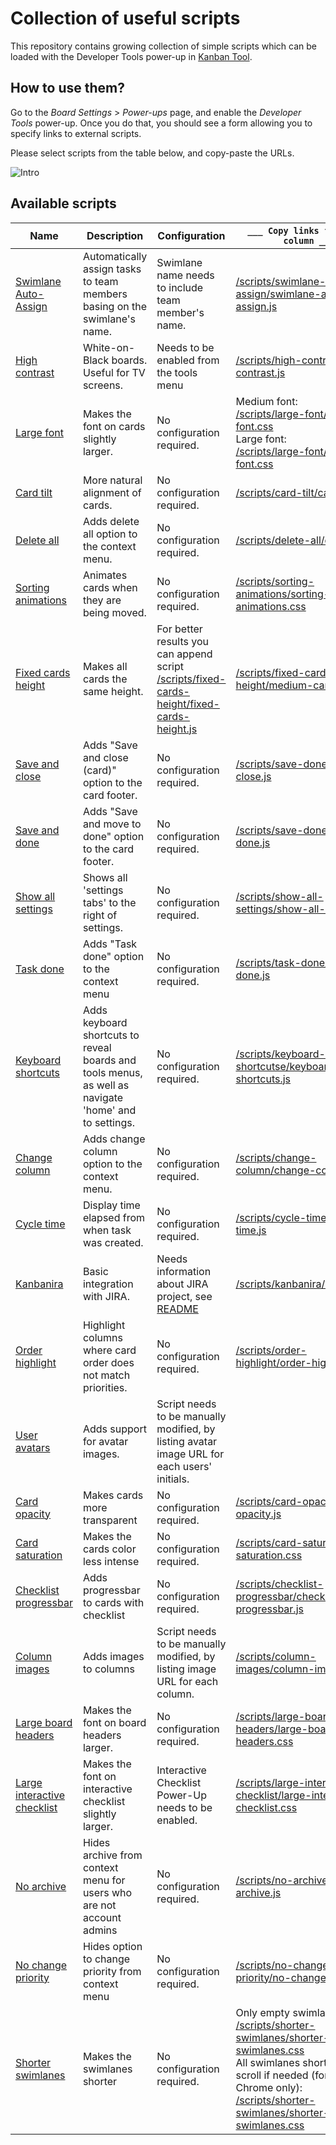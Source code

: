 # Collection of useful scripts
This repository contains growing collection of simple scripts which can be loaded with the Developer Tools power-up in [Kanban Tool](http://kanbantool.com).

## How to use them?
Go to the *Board Settings* > *Power-ups* page, and enable the *Developer Tools* power-up.
Once you do that, you should see a form allowing you to specify links to external scripts.

Please select scripts from the table below, and copy-paste the URLs.

![Intro](intro.png)

## Available scripts

Name | Description | Configuration | `___ Copy links from this column ___`
--- | --- | --- | ---
[Swimlane Auto-Assign](swimlane-auto-assign/) | Automatically assign tasks to team members basing on the swimlane's name.| Swimlane name needs to include team member's name. | [/scripts/swimlane-auto-assign/swimlane-auto-assign.js](/swimlane-auto-assign/swimlane-auto-assign.js)
[High contrast](high-contrast/) | White-on-Black boards. Useful for TV screens. | Needs to be enabled from the tools menu | [/scripts/high-contrast/high-contrast.js](/high-contrast/high-contrast.js)
[Large font](large-font/) | Makes the font on cards slightly larger. | No configuration required. | Medium font:<br/>[/scripts/large-font/medium-font.css](/scripts/large-font/medium-font.css) <br/> Large font:<br/> [/scripts/large-font/large-font.css](/large-font/large-font.css)
[Card tilt](card-tilt/) | More natural alignment of cards. | No configuration required. | [/scripts/card-tilt/card-tilt.js](/card-tilt/card-tilt.js)
[Delete all](delete-all/) | Adds delete all option to the context menu. | No configuration required. | [/scripts/delete-all/delete-all.js](/delete-all/delete-all.js)
[Sorting animations](sorting-animations) | Animates cards when they are being moved. | No configuration required. | [/scripts/sorting-animations/sorting-animations.css](/sorting-animations/sorting-animations.css)
[Fixed cards height](fixed-cards-height) | Makes all cards the same height. | For better results you can append script [/scripts/fixed-cards-height/fixed-cards-height.js](/fixed-cards-height/fixed-cards-height.js) | [/scripts/fixed-cards-height/medium-cards.css](/fixed-cards-height/medium-cards.css)
[Save and close](save-close/) | Adds "Save and close (card)" option to the card footer. | No configuration required. | [/scripts/save-done/save-close.js](/save-close/save-close.js)
[Save and done](save-done/) | Adds "Save and move to done" option to the card footer. | No configuration required. | [/scripts/save-done/save-done.js](/save-done/save-done.js)
[Show all settings](show-all-settings/) | Shows all 'settings tabs' to the right of settings. | No configuration required. | [/scripts/show-all-settings/show-all-settings.js](/save-done/show-all-settings.js)
[Task done](task-done/) | Adds "Task done" option to the context menu | No configuration required. | [/scripts/task-done/task-done.js](/task-done/task-done.js)
[Keyboard shortcuts](keyboard-shortcuts/) | Adds keyboard shortcuts to reveal boards and tools menus, as well as navigate 'home' and to settings. | No configuration required. | [/scripts/keyboard-shortcutse/keyboard-shortcuts.js](/keyboard-shortcuts/keyboard-shortcuts.js)
[Change column](change-column/) | Adds change column option to the context menu. | No configuration required. | [/scripts/change-column/change-column.js](/change-column/change-column.js)
[Cycle time](cycle-time/) | Display time elapsed from when task was created. | No configuration required. | [/scripts/cycle-time/cycle-time.js](/working-time/working-time.js)
[Kanbanira](kanbanira/) | Basic integration with JIRA. | Needs information about JIRA project, see [README](/kanbanira/README.md) | [/scripts/kanbanira/kanbanira.js](/kanbanira/kanbanira.js)
[Order highlight](order-highlight/) | Highlight columns where card order does not match priorities. | No configuration required. | [/scripts/order-highlight/order-highlight.js](/order-highlight/order-highlight.js)
[User avatars](user-avatars/) | Adds support for avatar images. | Script needs to be manually modified, by listing avatar image URL for each users' initials. |
[Card opacity](card-opacity/) | Makes cards more transparent | No configuration required. | [/scripts/card-opacity/card-opacity.js](/card-opacity/card-opacity.js)
[Card saturation](card-saturation/) | Makes the cards color less intense | No configuration required. | [/scripts/card-saturation/card-saturation.css](/card-saturation/card-saturation.css)
[Checklist progressbar](checklist-progressbar/) | Adds progressbar to cards with checklist | No configuration required. | [/scripts/checklist-progressbar/checklist-progressbar.js](/checklist-progressbar/checklist-progressbar.js)
[Column images](column-images/) | Adds images to columns | Script needs to be manually modified, by listing image URL for each column. | [/scripts/column-images/column-images.js](/column-images/column-images.js)
[Large board headers](large-board-headers/) | Makes the font on board headers larger. | No configuration required. | [/scripts/large-board-headers/large-board-headers.css](/large-board-headers/large-board-headers.css)
[Large interactive checklist](large-interactive-checklist/) | Makes the font on interactive checklist slightly larger. | Interactive Checklist Power-Up needs to be enabled. | [/scripts/large-interactive-checklist/large-interactive-checklist.css](/large-interactive-checklist/large-interactive-checklist.css)
[No archive](no-archive/) | Hides archive from context menu for users who are not account admins | No configuration required. | [/scripts/no-archive/no-archive.js](/no-archive/no-archive.js)
[No change priority](no-change-priority/) | Hides option to change priority from context menu | No configuration required. | [/scripts/no-change-priority/no-change-priority.js](/no-change-priority/no-change-priority.js)
[Shorter swimlanes](shorter-swimlanes/) | Makes the swimlanes shorter | No configuration required. | Only empty swimlanes shorter:<br/>[/scripts/shorter-swimlanes/shorter-empty-swimlanes.css](/shorter-swimlanes/shorter-empty-swimlanes.css) <br/> All swimlanes shorter and scroll if needed (for Google Chrome only):<br/> [/scripts/shorter-swimlanes/shorter-swimlanes.css](/shorter-swimlanes/shorter-swimlanes.css)
